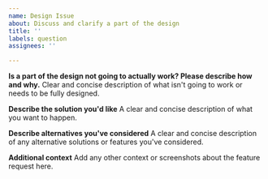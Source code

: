 ```yaml
---
name: Design Issue
about: Discuss and clarify a part of the design
title: ''
labels: question
assignees: ''

---
```


**Is a part of the design not going to actually work? Please describe how and why.**
Clear and concise description of what isn't going to work or needs to be fully designed.

**Describe the solution you'd like**
A clear and concise description of what you want to happen.

**Describe alternatives you've considered**
A clear and concise description of any alternative solutions or features you've considered.

**Additional context**
Add any other context or screenshots about the feature request here.
